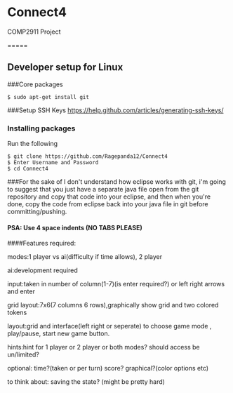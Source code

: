 # Connect4
COMP2911 Project

=====
## Developer setup for Linux
###Core packages
```
$ sudo apt-get install git
```

###Setup SSH Keys
https://help.github.com/articles/generating-ssh-keys/

### Installing packages
Run the following
```
$ git clone https://github.com/Ragepanda12/Connect4
$ Enter Username and Password
$ cd Connect4

```

###For the sake of I don't understand how eclipse works with git, i'm going to suggest that you just have a separate java file open from the git repository and copy that code into your eclipse, and then when you're done, copy the code from eclipse back into your java file in git before committing/pushing.

#### PSA: Use 4 space indents (NO TABS PLEASE)

####Features required:

modes:1 player vs ai(difficulty if time allows), 2 player

ai:development required

input:taken in number of column(1-7)(is enter required?) or left right arrows and enter

grid layout:7x6(7 columns 6 rows),graphically show grid and two colored tokens

layout:grid and interface(left right or seperate) to choose game mode , play/pause, start new game button.

hints:hint for 1 player or 2 player or both modes? should access be un/limited?

optional: time?(taken or per turn) score? graphical?(color options etc)

to think about: saving the state? (might be pretty hard)
